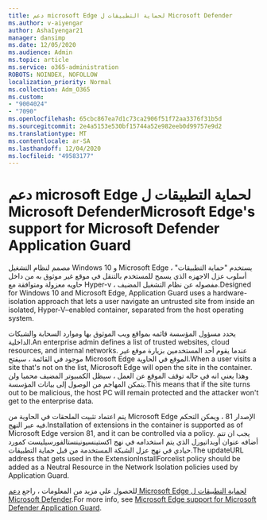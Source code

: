 ```yaml
---
title: دعم microsoft Edge لحماية التطبيقات ل Microsoft Defender
ms.author: v-aiyengar
author: AshaIyengar21
manager: dansimp
ms.date: 12/05/2020
ms.audience: Admin
ms.topic: article
ms.service: o365-administration
ROBOTS: NOINDEX, NOFOLLOW
localization_priority: Normal
ms.collection: Adm_O365
ms.custom:
- "9004024"
- "7090"
ms.openlocfilehash: 65cbc867ea7d1c73ca2906f51f72aa3376f31b5d
ms.sourcegitcommit: 2e4a5153e530bf15744a52e982eeb0d99757e9d2
ms.translationtype: MT
ms.contentlocale: ar-SA
ms.lasthandoff: 12/04/2020
ms.locfileid: "49583177"
---
```

# <a name="microsoft-edges-support-for-microsoft-defender-application-guard"></a><span data-ttu-id="dd485-102">دعم microsoft Edge لحماية التطبيقات ل Microsoft Defender</span><span class="sxs-lookup"><span data-stu-id="dd485-102">Microsoft Edge's support for Microsoft Defender Application Guard</span></span>

<span data-ttu-id="dd485-103">مصمم لنظام التشغيل Windows 10 و Microsoft Edge ، يستخدم "حماية التطبيقات" أسلوب عزل الاجهزه الذي يسمح للمستخدم بالتنقل في موقع غير موثوق به من داخل حاويه معزولة ومتوافقة مع Hyper-v ، مفصوله عن نظام التشغيل المضيف.</span><span class="sxs-lookup"><span data-stu-id="dd485-103">Designed for Windows 10 and Microsoft Edge, Application Guard uses a hardware-isolation approach that lets a user navigate an untrusted site from inside an isolated, Hyper-V–enabled container, separated from the host operating system.</span></span>

<span data-ttu-id="dd485-104">يحدد مسؤول المؤسسة قائمه بمواقع ويب الموثوق بها وموارد السحابة والشبكات الداخلية.</span><span class="sxs-lookup"><span data-stu-id="dd485-104">An enterprise admin defines a list of trusted websites, cloud resources, and internal networks.</span></span> <span data-ttu-id="dd485-105">عندما يقوم أحد المستخدمين بزيارة موقع غير موجود في القائمة ، سيفتح Microsoft Edge الموقع في الحاوية.</span><span class="sxs-lookup"><span data-stu-id="dd485-105">When a user visits a site that's not on the list, Microsoft Edge will open the site in the container.</span></span> <span data-ttu-id="dd485-106">وهذا يعني انه في حاله توقف الموقع عن العمل ، سيظل الكمبيوتر المضيف محميا ولن يتمكن المهاجم من الوصول إلى بيانات المؤسسة.</span><span class="sxs-lookup"><span data-stu-id="dd485-106">This means that if the site turns out to be malicious, the host PC will remain protected and the attacker won't get to the enterprise data.</span></span>

<span data-ttu-id="dd485-107">يتم اعتماد تثبيت الملحقات في الحاوية من Microsoft Edge الإصدار 81 ، ويمكن التحكم فيه عبر النهج.</span><span class="sxs-lookup"><span data-stu-id="dd485-107">Installation of extensions in the container is supported as of Microsoft Edge version 81, and it can be controlled via a policy.</span></span> <span data-ttu-id="dd485-108">يجب ان تتم أضافه عنوان أوبداتيورل الذي يتم استخدامه في نهج اكستينسيونينستالفورسيليست كمورد حيادي في نهج عزل الشبكة المستخدمة من قبل حماية التطبيقات.</span><span class="sxs-lookup"><span data-stu-id="dd485-108">The updateURL address that gets used in the ExtensionInstallForcelist policy should be added as a Neutral Resource in the Network Isolation policies used by Application Guard.</span></span>

<span data-ttu-id="dd485-109">للحصول علي مزيد من المعلومات ، راجع [دعم Microsoft Edge لحماية التطبيقات ل Microsoft Defender](https://go.microsoft.com/fwlink/?linkid=2134229).</span><span class="sxs-lookup"><span data-stu-id="dd485-109">For more info, see [Microsoft Edge support for Microsoft Defender Application Guard](https://go.microsoft.com/fwlink/?linkid=2134229).</span></span>
